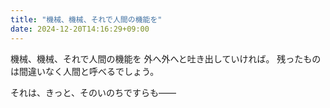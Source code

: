 ```yaml
---
title: "機械、機械、それで人間の機能を"
date: 2024-12-20T14:16:29+09:00
---
```

機械、機械、それで人間の機能を
外へ外へと吐き出していければ。
残ったものは間違いなく人間と呼べるでしょう。

それは、きっと、そのいのちですらも――
